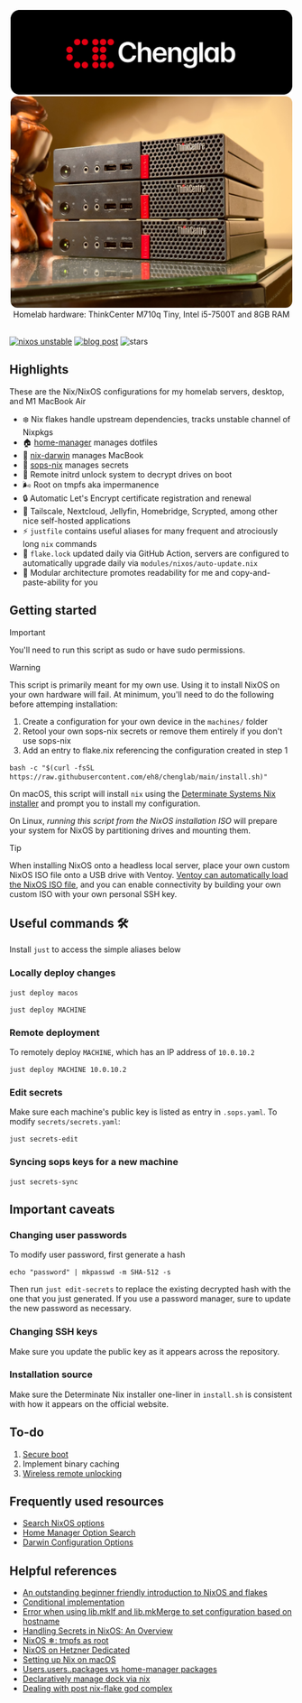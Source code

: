 <p align="center">
  <img src=".github/images/background.gif" width=500 alt="chenglab" />
  <br>
  <img src=".github/images/servers.jpg" alt="chenglab" width=500 style="border-radius: 12px;"/>
  <br>
  Homelab hardware: ThinkCenter M710q Tiny, Intel i5-7500T and 8GB RAM
  <br>
  <br>
</p>

[![nixos unstable](https://img.shields.io/badge/NixOS-unstable-blue.svg?&logo=NixOS&logoColor=white)](https://nixos.org)
[![blog post](https://img.shields.io/badge/blog%20post-snazzy-purple.svg)](https://chengeric.com/homelab?gh)
![stars](https://img.shields.io/github/stars/eh8/chenglab?logo=github&style=flat&color)

## Highlights

These are the Nix/NixOS configurations for my homelab servers, desktop, and 
M1 MacBook Air 

- ❄️ Nix flakes handle upstream dependencies, tracks unstable channel of Nixpkgs
- 🏠 [home-manager](https://github.com/nix-community/home-manager) manages
  dotfiles 
- 🍎 [nix-darwin](https://github.com/LnL7/nix-darwin) manages MacBook 
- 🤫 [sops-nix](https://github.com/Mic92/sops-nix) manages secrets 
- 🔑 Remote initrd unlock system to decrypt drives on boot 
- 🌬️ Root on tmpfs aka impermanence 
- 🔒 Automatic Let's Encrypt certificate registration and renewal 
- 🧩 Tailscale, Nextcloud, Jellyfin, Homebridge, Scrypted, among other nice
  self-hosted applications 
- ⚡️ `justfile` contains useful aliases for many frequent and atrociously long
  `nix` commands 
- 🤖 `flake.lock` updated daily via GitHub Action, servers are configured to
  automatically upgrade daily via `modules/nixos/auto-update.nix`
- 🧱 Modular architecture promotes readability for me and copy-and-paste-ability
  for you 

## Getting started

> [!IMPORTANT] 
> You'll need to run this script as sudo or have sudo permissions.

> [!WARNING] 
> This script is primarily meant for my own use. Using it to install NixOS on
> your own hardware will fail. At minimum, you'll need to do the following
> before attemping installation:
> 
> 1. Create a configuration for your own device in the `machines/` folder
> 1. Retool your own sops-nix secrets or remove them entirely if you don't use
>    sops-nix
> 1. Add an entry to flake.nix referencing the configuration created in step 1

```
bash -c "$(curl -fsSL https://raw.githubusercontent.com/eh8/chenglab/main/install.sh)"
```

On macOS, this script will install `nix` using the [Determinate Systems Nix
installer](https://zero-to-nix.com/start/install) and prompt you to install my
configuration.

On Linux, *running this script from the NixOS installation ISO* will prepare
your system for NixOS by partitioning drives and mounting them. 

> [!TIP] 
> When installing NixOS onto a headless local server, place your own
> custom NixOS ISO file onto a USB drive with Ventoy. [Ventoy can automatically
> load the NixOS ISO file](https://chengeric.com/homelab/#remotely-entering-nixos-installer),
> and you can enable connectivity by building your own custom ISO with your
> own personal SSH key.

## Useful commands 🛠️

Install `just` to access the simple aliases below

### Locally deploy changes

```
just deploy macos
```

```
just deploy MACHINE
```

### Remote deployment

To remotely deploy `MACHINE`, which has an IP address of `10.0.10.2`

```
just deploy MACHINE 10.0.10.2
```

### Edit secrets

Make sure each machine's public key is listed as entry in `.sops.yaml`. To
modify `secrets/secrets.yaml`:

```
just secrets-edit
```

### Syncing sops keys for a new machine 

```
just secrets-sync
```

## Important caveats

### Changing user passwords

To modify user password, first generate a hash

```
echo "password" | mkpasswd -m SHA-512 -s
```

Then run `just edit-secrets` to replace the existing decrypted hash with the one
that you just generated. If you use a password manager, sure to update the new
password as necessary.

### Changing SSH keys

Make sure you update the public key as it appears across the repository.

### Installation source

Make sure the Determinate Nix installer one-liner in `install.sh` is consistent
with how it appears on the official website.

## To-do

1. [Secure boot](https://github.com/nix-community/lanzaboote)
2. Implement binary caching
3. [Wireless remote
   unlocking](https://discourse.nixos.org/t/wireless-connection-within-initrd/38317/13)


## Frequently used resources

- [Search NixOS options](https://search.nixos.org/options)
- [Home Manager Option
  Search](https://mipmip.github.io/home-manager-option-search/)
- [Darwin Configuration
  Options](https://daiderd.com/nix-darwin/manual/index.html)

## Helpful references

- [An outstanding beginner friendly introduction to NixOS and
  flakes](https://nixos-and-flakes.thiscute.world/)
- [Conditional
  implementation](https://nixos.wiki/wiki/Extend_NixOS#Conditional_Implementation)
- [Error when using lib.mkIf and lib.mkMerge to set configuration based on
  hostname](https://stackoverflow.com/questions/77527439/error-when-using-lib-mkif-and-lib-mkmerge-to-set-configuration-based-on-hostname)
- [Handling Secrets in NixOS: An
  Overview](https://lgug2z.com/articles/handling-secrets-in-nixos-an-overview/)
- [NixOS ❄: tmpfs as root](https://elis.nu/blog/2020/05/nixos-tmpfs-as-root)
- [NixOS on Hetzner
  Dedicated](https://mhu.dev/posts/2024-01-06-nixos-on-hetzner)
- [Setting up Nix on macOS](https://nixcademy.com/2024/01/15/nix-on-macos/)
- [Users.users.<name>.packages vs home-manager
  packages](https://discourse.nixos.org/t/users-users-name-packages-vs-home-manager-packages/22240)
- [Declaratively manage dock via
  nix](https://github.com/dustinlyons/nixos-config/blob/8a14e1f0da074b3f9060e8c822164d922bfeec29/modules/darwin/home-manager.nix#L74)
- [Dealing with post nix-flake god
  complex](https://www.reddit.com/r/NixOS/comments/kauf1m/dealing_with_post_nixflake_god_complex/)
